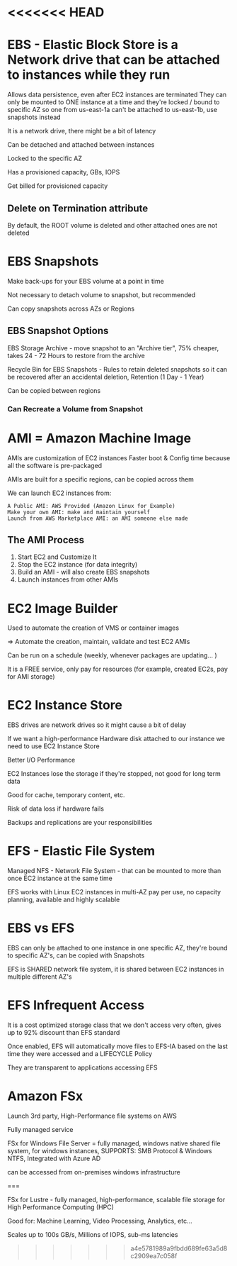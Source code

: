 
<<<<<<< HEAD
=======
# EBS - Elastic Block Store is a Network drive that can be attached to instances while they run

Allows data persistence, even after EC2 instances are terminated
They can only be mounted to ONE instance at a time and they're locked / bound to specific AZ so one from us-east-1a can't be attached to us-east-1b, use snapshots instead

It is a network drive, there might be a bit of latency

Can be detached and attached between instances

Locked to the specific AZ

Has a provisioned capacity, GBs, IOPS

Get billed for provisioned capacity

## Delete on Termination attribute

By default, the ROOT volume is deleted and other attached ones are not deleted

# EBS Snapshots 

Make back-ups for your EBS volume at a point in time

Not necessary to detach volume to snapshot, but recommended

Can copy snapshots across AZs or Regions

## EBS Snapshot Options

EBS Storage Archive - move snapshot to an "Archive tier", 75% cheaper, takes 24 - 72 Hours to restore from the archive

Recycle Bin for EBS Snapshots - Rules to retain deleted snapshots so it can be recovered after an accidental deletion, Retention (1 Day - 1 Year)

Can be copied between regions

### Can Recreate a Volume from Snapshot

# AMI = Amazon Machine Image

AMIs are customization of EC2 instances
	Faster boot & Config time because all the software is pre-packaged

AMIs are built for a specific regions, can be copied across them

We can launch EC2 instances from:

	A Public AMI: AWS Provided (Amazon Linux for Example)
	Make your own AMI: make and maintain yourself
	Launch from AWS Marketplace AMI: an AMI someone else made

## The AMI Process

1. Start EC2 and Customize It
2. Stop the EC2 instance (for data integrity)
3. Build an AMI - will also create EBS snapshots
4. Launch instances from other AMIs

# EC2 Image Builder

Used to automate the creation of VMS or container images

=> Automate the creation, maintain, validate and test EC2 AMIs

Can be run on a schedule (weekly, whenever packages are updating... )

It is a FREE service, only pay for resources (for example, created EC2s, pay for AMI storage)

# EC2 Instance Store

EBS drives are network drives so it might cause a bit of delay

If we want a high-performance Hardware disk attached to our instance we need to use EC2 Instance Store

Better I/O Performance

EC2 Instances lose the storage if they're stopped, not good for long term data

Good for cache, temporary content, etc.

Risk of data loss if hardware fails

Backups and replications are your responsibilities


# EFS - Elastic File System

Managed NFS - Network File System - that can be mounted to more than once EC2 instance
at the same time

EFS works with Linux EC2 instances in multi-AZ
pay per use, no capacity planning, available and highly scalable


# EBS vs EFS

EBS can only be attached to one instance in one specific AZ, they're bound to specific AZ's, can be copied with Snapshots

EFS is SHARED network file system, it is shared between EC2 instances in multiple different AZ's


# EFS Infrequent Access

It is a cost optimized storage class that we don't access very often, gives up to 92% discount than EFS standard

Once enabled, EFS will automatically move files to EFS-IA based on the last time they were accessed and a LIFECYCLE Policy

They are transparent to applications accessing EFS


# Amazon FSx

Launch 3rd party, High-Performance file systems on AWS

Fully managed service

FSx for Windows File Server = fully managed, windows native shared file system, for windows instances, SUPPORTS: SMB Protocol & Windows NTFS, Integrated with Azure AD

can be accessed from on-premises windows infrastructure

===

FSx for Lustre - fully managed, high-performance, scalable file storage for High Performance Computing (HPC)

Good for: Machine Learning, Video Processing, Analytics, etc...

Scales up to 100s GB/s, Millions of IOPS, sub-ms latencies
>>>>>>> a4e5781989a9fbdd689fe63a5d8c2909ea7c058f

